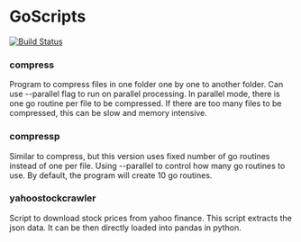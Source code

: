 # GoScripts

[![Build Status](https://travis-ci.org/mcai4gl2/goscripts.svg?branch=master)](https://travis-ci.org/mcai4gl2/goscripts)

### compress

Program to compress files in one folder one by one to another folder. Can use --parallel flag to run on parallel processing. In parallel mode, there is one go routine per file to be compressed. If there are too many files to be compressed, this can be slow and memory intensive.

### compressp

Similar to compress, but this version uses fixed number of go routines instead of one per file. Using --parallel to control how many go routines to use. By default, the program will create 10 go routines.

### yahoostockcrawler

Script to download stock prices from yahoo finance. This script extracts the json data. It can be then directly loaded into pandas in python.
